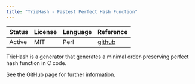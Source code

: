 ```yaml
---
title: "TrieHash - Fastest Perfect Hash Function"
---
```




Status|License|Language|Reference
------|-------|--------|---------
Active|MIT|Perl|[github](https://github.com/julian-klode/triehash)

TrieHash is a generator that generates a minimal order-preserving perfect
hash function in C code.

See the GitHub page for further information.
